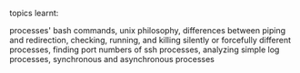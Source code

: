 topics learnt:

processes' bash commands, unix philosophy, differences between piping and redirection, checking, running, and killing silently or forcefully different processes, finding port numbers of ssh processes, analyzing simple log processes, synchronous and asynchronous processes
